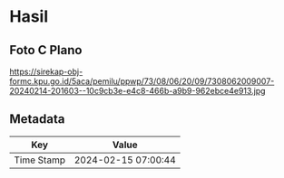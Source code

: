 # Hasil

## Foto C Plano

https://sirekap-obj-formc.kpu.go.id/5aca/pemilu/ppwp/73/08/06/20/09/7308062009007-20240214-201603--10c9cb3e-e4c8-466b-a9b9-962ebce4e913.jpg


## Metadata

| Key        | Value               |
| ---------- | ------------------- |
| Time Stamp | 2024-02-15 07:00:44 |



